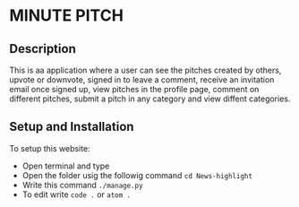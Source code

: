 # MINUTE PITCH

## Description
This is aa application where a user can see the pitches created by others, upvote or downvote, signed in to leave a comment, receive an invitation email once signed up, view pitches in the profile page, comment on different pitches, submit a pitch in any category and view diffent categories.

## Setup and Installation
To setup this website:
* Open terminal and type ` `
* Open the folder usig the followig command `cd News-highlight`
* Write this command `./manage.py`
* To edit write `code .` or `atom .`
